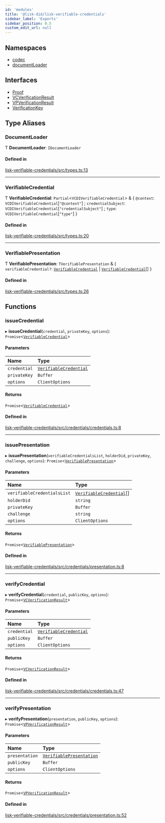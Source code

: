 ```yaml
---
id: 'modules'
title: '@lisk-did/lisk-verifiable-credentials'
sidebar_label: 'Exports'
sidebar_position: 0.5
custom_edit_url: null
---
```


## Namespaces

- [codec](namespaces/codec.md)
- [documentLoader](namespaces/documentLoader.md)

## Interfaces

- [Proof](interfaces/Proof.md)
- [VCVerificationResult](interfaces/VCVerificationResult.md)
- [VPVerificationResult](interfaces/VPVerificationResult.md)
- [VerificationKey](interfaces/VerificationKey.md)

## Type Aliases

### DocumentLoader

Ƭ **DocumentLoader**: `IDocumentLoader`

#### Defined in

[lisk-verifiable-credentials/src/types.ts:13](https://github.com/aldhosutra/lisk-did/blob/2b84b93/packages/lisk-verifiable-credentials/src/types.ts#L13)

---

### VerifiableCredential

Ƭ **VerifiableCredential**: `Partial`<`VCDIVerifiableCredential`\> & { `@context`: `VCDIVerifiableCredential`[``"@context"``] ; `credentialSubject`: `VCDIVerifiableCredential`[``"credentialSubject"``] ; `type`: `VCDIVerifiableCredential`[``"type"``] }

#### Defined in

[lisk-verifiable-credentials/src/types.ts:20](https://github.com/aldhosutra/lisk-did/blob/2b84b93/packages/lisk-verifiable-credentials/src/types.ts#L20)

---

### VerifiablePresentation

Ƭ **VerifiablePresentation**: `TVerifiablePresentation` & { `verifiableCredential?`: [`VerifiableCredential`](modules.md#verifiablecredential) \| [`VerifiableCredential`](modules.md#verifiablecredential)[] }

#### Defined in

[lisk-verifiable-credentials/src/types.ts:26](https://github.com/aldhosutra/lisk-did/blob/2b84b93/packages/lisk-verifiable-credentials/src/types.ts#L26)

## Functions

### issueCredential

▸ **issueCredential**(`credential`, `privateKey`, `options`): `Promise`<[`VerifiableCredential`](modules.md#verifiablecredential)\>

#### Parameters

| Name         | Type                                                      |
| :----------- | :-------------------------------------------------------- |
| `credential` | [`VerifiableCredential`](modules.md#verifiablecredential) |
| `privateKey` | `Buffer`                                                  |
| `options`    | `ClientOptions`                                           |

#### Returns

`Promise`<[`VerifiableCredential`](modules.md#verifiablecredential)\>

#### Defined in

[lisk-verifiable-credentials/src/credentials/credentials.ts:8](https://github.com/aldhosutra/lisk-did/blob/2b84b93/packages/lisk-verifiable-credentials/src/credentials/credentials.ts#L8)

---

### issuePresentation

▸ **issuePresentation**(`verifiableCredentialsList`, `holderDid`, `privateKey`, `challenge`, `options`): `Promise`<[`VerifiablePresentation`](modules.md#verifiablepresentation)\>

#### Parameters

| Name                        | Type                                                        |
| :-------------------------- | :---------------------------------------------------------- |
| `verifiableCredentialsList` | [`VerifiableCredential`](modules.md#verifiablecredential)[] |
| `holderDid`                 | `string`                                                    |
| `privateKey`                | `Buffer`                                                    |
| `challenge`                 | `string`                                                    |
| `options`                   | `ClientOptions`                                             |

#### Returns

`Promise`<[`VerifiablePresentation`](modules.md#verifiablepresentation)\>

#### Defined in

[lisk-verifiable-credentials/src/credentials/presentation.ts:8](https://github.com/aldhosutra/lisk-did/blob/2b84b93/packages/lisk-verifiable-credentials/src/credentials/presentation.ts#L8)

---

### verifyCredential

▸ **verifyCredential**(`credential`, `publicKey`, `options`): `Promise`<[`VCVerificationResult`](interfaces/VCVerificationResult.md)\>

#### Parameters

| Name         | Type                                                      |
| :----------- | :-------------------------------------------------------- |
| `credential` | [`VerifiableCredential`](modules.md#verifiablecredential) |
| `publicKey`  | `Buffer`                                                  |
| `options`    | `ClientOptions`                                           |

#### Returns

`Promise`<[`VCVerificationResult`](interfaces/VCVerificationResult.md)\>

#### Defined in

[lisk-verifiable-credentials/src/credentials/credentials.ts:47](https://github.com/aldhosutra/lisk-did/blob/2b84b93/packages/lisk-verifiable-credentials/src/credentials/credentials.ts#L47)

---

### verifyPresentation

▸ **verifyPresentation**(`presentation`, `publicKey`, `options`): `Promise`<[`VPVerificationResult`](interfaces/VPVerificationResult.md)\>

#### Parameters

| Name           | Type                                                          |
| :------------- | :------------------------------------------------------------ |
| `presentation` | [`VerifiablePresentation`](modules.md#verifiablepresentation) |
| `publicKey`    | `Buffer`                                                      |
| `options`      | `ClientOptions`                                               |

#### Returns

`Promise`<[`VPVerificationResult`](interfaces/VPVerificationResult.md)\>

#### Defined in

[lisk-verifiable-credentials/src/credentials/presentation.ts:52](https://github.com/aldhosutra/lisk-did/blob/2b84b93/packages/lisk-verifiable-credentials/src/credentials/presentation.ts#L52)
